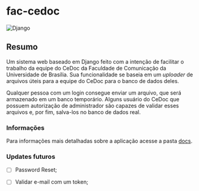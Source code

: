 # fac-cedoc
![Django](https://img.shields.io/badge/Django-v2.x-green.svg)

## Resumo
 Um sistema web baseado em Django feito com a intenção de facilitar o trabalho da equipe do CeDoc da Faculdade de Comunicação da Universidade de Brasília. Sua funcionalidade se baseia em um *uploader* de arquivos úteis para a equipe do CeDoc para o banco de dados deles. 
 
 Qualquer pessoa com um login consegue enviar um arquivo, que será armazenado em um banco temporário. Alguns usuário do CeDoc que possuem autorização de administrador são capazes de validar esses arquivos e, por fim, salva-los no banco de dados real.

### Informações
Para informações mais detalhadas sobre a aplicação acesse a pasta [docs](docs/).

### Updates futuros
- [ ] Password Reset;
- [ ] Validar e-mail com um token;


